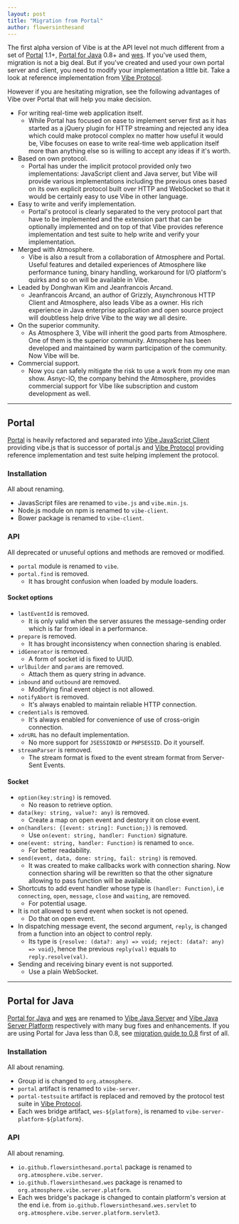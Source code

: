 ```yaml
---
layout: post
title: "Migration from Portal"
author: flowersinthesand
---
```


The first alpha version of Vibe is at the API level not much different from a set of [Portal](http://flowersinthesand.github.io/portal/) 1.1+, [Portal for Java](http://flowersinthesand.github.io/portal-java/) 0.8+ and [wes](http://flowersinthesand.github.io/wes/). If you've used them, migration is not a big deal. But if you've created and used your own portal server and client, you need to modify your implementation a little bit. Take a look at reference implementation from [Vibe Protocol](http://atmosphere.github.io/vibe/projects/vibe-protocol/).

However if you are hesitating migration, see the following advantages of Vibe over Portal that will help you make decision.

* For writing real-time web application itself.
    * While Portal has focused on ease to implement server first as it has started as a jQuery plugin for HTTP streaming and rejected any idea which could make protocol complex no matter how useful it would be, Vibe focuses on ease to write real-time web application itself more than anything else so is willing to accept any ideas if it's worth.
* Based on own protocol.
    * Portal has under the implicit protocol provided only two implementations: JavaScript client and Java server, but Vibe will provide various implementations including the previous ones based on its own explicit protocol built over HTTP and WebSocket so that it would be certainly easy to use Vibe in other language.
* Easy to write and verify implementation.
    * Portal's protocol is clearly separated to the very protocol part that have to be implemented and the extension part that can be optionally implemented and on top of that Vibe provides reference implementation and test suite to help write and verify your implementation.
* Merged with Atmosphere.
    *  Vibe is also a result from a collaboration of Atmosphere and Portal. Useful features and detailed experiences of Atmosphere like performance tuning, binary handling, workaround for I/O platform's quirks and so on will be available in Vibe.
* Leaded by Donghwan Kim and Jeanfrancois Arcand.
    * Jeanfrancois Arcand, an author of Grizzly, Asynchronous HTTP Client and Atmosphere, also leads Vibe as a owner. His rich experience in Java enterprise application and open source project will doubtless help drive Vibe to the way we all desire.
* On the superior community.
    * As Atmosphere 3, Vibe will inherit the good parts from Atmosphere. One of them is the superior community. Atmosphere has been developed and maintained by warm participation of the community. Now Vibe will be.
* Commercial support.
    * Now you can safely mitigate the risk to use a work from my one man show. Asnyc-IO, the company behind the Atmosphere, provides commercial support for Vibe like subscription and custom development as well.

---

## Portal
[Portal](http://flowersinthesand.github.io/portal/) is heavily refactored and separated into [Vibe JavaScript Client](http://atmosphere.github.io/vibe/projects/vibe-javascript-client/) providing vibe.js that is successor of portal.js and [Vibe Protocol](http://atmosphere.github.io/vibe/projects/vibe-protocol/) providing reference implementation and test suite helping implement the protocol.

### Installation
All about renaming.

* JavasScript files are renamed to `vibe.js` and `vibe.min.js`.
* Node.js module on npm is renamed to `vibe-client`.
* Bower package is renamed to `vibe-client`.

### API
All deprecated or unuseful options and methods are removed or modified.

* `portal` module is renamed to `vibe`.
* `portal.find` is removed.
    * It has brought confusion when loaded by module loaders.

#### Socket options
* `lastEventId` is removed.
    * It is only valid when the server assures the message-sending order which is far from ideal in a performance.
* `prepare` is removed.
    * It has brought inconsistency when connection sharing is enabled.
* `idGenerator` is removed.
    * A form of socket id is fixed to UUID.
* `urlBuilder` and `params` are removed.
    * Attach them as query string in advance.
* `inbound` and `outbound` are removed.
    * Modifying final event object is not allowed.
* `notifyAbort` is removed.
    * It's always enabled to maintain reliable HTTP connection.
* `credentials` is removed.
    * It's always enabled for convenience of use of cross-origin connection.
* `xdrURL` has no default implementation.
    * No more support for `JSESSIONID` or `PHPSESSID`. Do it yourself.
* `streamParser` is removed.
    * The stream format is fixed to the event stream format from Server-Sent Events.

#### Socket
* `option(key:string)` is removed.
    * No reason to retrieve option.
* `data(key: string, value?: any)` is removed.
    * Create a map on open event and destory it on close event.
* `on(handlers: {[event: string]: Function;})` is removed.
    * Use `on(event: string, handler: Function)` signature.
* `one(event: string, handler: Function)` is renamed to `once`.
    * For better readability.
* `send(event, data, done: string, fail: string)` is removed.
    * It was created to make callbacks work with connection sharing. Now connection sharing will be rewritten so that the other signature allowing to pass function will be available.
* Shortcuts to add event handler whose type is `(handler: Function)`, i.e `connecting`, `open`, `message`, `close` and `waiting`, are removed.
    * For potential usage.
* It is not allowed to send event when socket is not opened.
    * Do that on open event.
* In dispatching message event, the second argument, `reply`, is changed from a function into an object to control reply.
    * Its type is `{resolve: (data?: any) => void; reject: (data?: any) => void}`, hence the previous `reply(val)` equals to `reply.resolve(val)`.
* Sending and receiving binary event is not supported.
    * Use a plain WebSocket.

---

## Portal for Java
[Portal for Java](http://flowersinthesand.github.io/portal-java/) and [wes](http://flowersinthesand.github.io/wes/) are renamed to [Vibe Java Server](http://atmosphere.github.io/vibe/projects/vibe-java-server/) and [Vibe Java Server Platform](http://atmosphere.github.io/vibe/projects/vibe-java-server-platform/) respectively with many bug fixes and enhancements. If you are using Portal for Java less than 0.8, see [migration guide to 0.8](http://flowersinthesand.github.io/portal/news/2014/01/12/portal-for-java-0-8-0-released/) first of all.

### Installation
All about renaming.

* Group id is changed to `org.atmosphere`.
* `portal` artifact is renamed to `vibe-server`.
* `portal-testsuite` artifact is replaced and removed by the protocol test suite in [Vibe Protocol](http://atmosphere.github.io/vibe/projects/vibe-protocol/).
* Each wes bridge artifact, `wes-${platform}`, is renamed to `vibe-server-platform-${platform}`.

### API
All about renaming.

* `io.github.flowersinthesand.portal` package is renamed to `org.atmosphere.vibe.server`.
* `io.github.flowersinthesand.wes` package is renamed to `org.atmosphere.vibe.server.platform`.
* Each wes bridge's package is changed to contain platform's version at the end i.e. from `io.github.flowersinthesand.wes.servlet` to `org.atmosphere.vibe.server.platform.servlet3`.